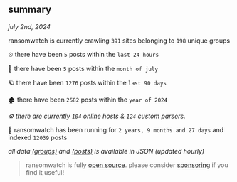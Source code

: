
## summary
_july 2nd, 2024_

ransomwatch is currently crawling `391` sites belonging to `198` unique groups

⏲ there have been `5` posts within the `last 24 hours`

🦈 there have been `5` posts within the `month of july`

🪐 there have been `1276` posts within the `last 90 days`

🏚 there have been `2582` posts within the `year of 2024`

_⚙️ there are currently `104` online hosts & `124` custom parsers._

🦕 ransomwatch has been running for `2 years, 9 months and 27 days` and indexed `12039` posts

_all data  [(groups)](http://ransomwhat.telemetry.ltd/groups) and [(posts)](http://ransomwhat.telemetry.ltd/posts) is available in JSON (updated hourly)_

> ransomwatch is fully [open source](https://github.com/joshhighet/ransomwatch#ransomwatch--). please consider [sponsoring](https://github.com/sponsors/joshhighet) if you find it useful!
